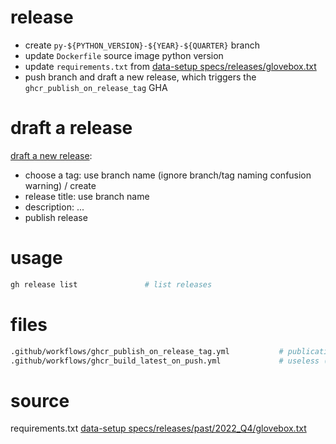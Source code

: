 
# release

- create `py-${PYTHON_VERSION}-${YEAR}-${QUARTER}` branch
- update `Dockerfile` source image python version
- update `requirements.txt` from [data-setup specs/releases/glovebox.txt](https://github.com/lewagon/data-setup/blob/master/specs/releases/glovebox.txt)
- push branch and draft a new release, which triggers the `ghcr_publish_on_release_tag` GHA

# draft a release

[draft a new release](https://github.com/lewagon/data-runner/releases):
- choose a tag: use branch name (ignore branch/tag naming confusion warning) / create
- release title: use branch name
- description: ...
- publish release

# usage

``` bash
gh release list               # list releases
```

# files

``` bash
.github/workflows/ghcr_publish_on_release_tag.yml           # publication GHA
.github/workflows/ghcr_build_latest_on_push.yml             # useless (no push/merge on master)
```

# source

requirements.txt    [data-setup specs/releases/past/2022_Q4/glovebox.txt](https://github.com/lewagon/data-setup/blob/setup-2022-q4/specs/releases/past/2022_Q4/glovebox.txt)
